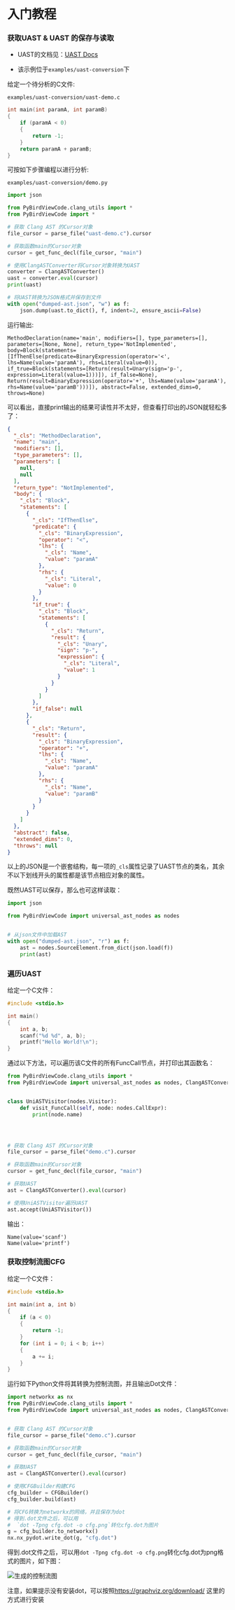 入门教程
=======

### 获取UAST & UAST 的保存与读取

- UAST的文档见：[UAST Docs](https://hzy15610046011.gitee.io/metronome-static/html/api/universal_ast.html)

- 该示例位于`examples/uast-conversion`下

给定一个待分析的C文件:

`examples/uast-conversion/uast-demo.c`

```c
int main(int paramA, int paramB)
{
    if (paramA < 0)
    {
        return -1;
    }
    return paramA + paramB;
}
```

可按如下步骤编程以进行分析:

`examples/uast-conversion/demo.py`

```python
import json

from PyBirdViewCode.clang_utils import *
from PyBirdViewCode import *

# 获取 Clang AST 的Cursor对象
file_cursor = parse_file("uast-demo.c").cursor

# 获取函数main的Cursor对象
cursor = get_func_decl(file_cursor, "main")

# 使用ClangASTConverter将Cursor对象转换为UAST
converter = ClangASTConverter()
uast = converter.eval(cursor)
print(uast)

# 将UAST转换为JSON格式并保存到文件
with open("dumped-ast.json", "w") as f:
    json.dump(uast.to_dict(), f, indent=2, ensure_ascii=False)

```

运行输出:


```plaintext
MethodDeclaration(name='main', modifiers=[], type_parameters=[], parameters=[None, None], return_type='NotImplemented', body=Block(statements=[IfThenElse(predicate=BinaryExpression(operator='<', lhs=Name(value='paramA'), rhs=Literal(value=0)), if_true=Block(statements=[Return(result=Unary(sign='p-', expression=Literal(value=1)))]), if_false=None), Return(result=BinaryExpression(operator='+', lhs=Name(value='paramA'), rhs=Name(value='paramB')))]), abstract=False, extended_dims=0, throws=None)
```

可以看出，直接print输出的结果可读性并不太好，但查看打印出的JSON就轻松多了：


```json
{
  "_cls": "MethodDeclaration",
  "name": "main",
  "modifiers": [],
  "type_parameters": [],
  "parameters": [
    null,
    null
  ],
  "return_type": "NotImplemented",
  "body": {
    "_cls": "Block",
    "statements": [
      {
        "_cls": "IfThenElse",
        "predicate": {
          "_cls": "BinaryExpression",
          "operator": "<",
          "lhs": {
            "_cls": "Name",
            "value": "paramA"
          },
          "rhs": {
            "_cls": "Literal",
            "value": 0
          }
        },
        "if_true": {
          "_cls": "Block",
          "statements": [
            {
              "_cls": "Return",
              "result": {
                "_cls": "Unary",
                "sign": "p-",
                "expression": {
                  "_cls": "Literal",
                  "value": 1
                }
              }
            }
          ]
        },
        "if_false": null
      },
      {
        "_cls": "Return",
        "result": {
          "_cls": "BinaryExpression",
          "operator": "+",
          "lhs": {
            "_cls": "Name",
            "value": "paramA"
          },
          "rhs": {
            "_cls": "Name",
            "value": "paramB"
          }
        }
      }
    ]
  },
  "abstract": false,
  "extended_dims": 0,
  "throws": null
}
```

以上的JSON是一个嵌套结构，每一项的`_cls`属性记录了UAST节点的类名，其余不以下划线开头的属性都是该节点相应对象的属性。

既然UAST可以保存，那么也可这样读取：


```python
import json

from PyBirdViewCode import universal_ast_nodes as nodes


# 从json文件中加载AST
with open("dumped-ast.json", "r") as f:
    ast = nodes.SourceElement.from_dict(json.load(f))
    print(ast)

```

### 遍历UAST

给定一个C文件：


```c
#include <stdio.h>

int main()
{
    int a, b;
    scanf("%d %d", a, b);
    printf("Hello World!\n");
}

```

通过以下方法，可以遍历该C文件的所有FuncCall节点，并打印出其函数名：


```python
from PyBirdViewCode.clang_utils import *
from PyBirdViewCode import universal_ast_nodes as nodes, ClangASTConverter


class UniASTVisitor(nodes.Visitor):
    def visit_FuncCall(self, node: nodes.CallExpr):
        print(node.name)




# 获取 Clang AST 的Cursor对象
file_cursor = parse_file("demo.c").cursor

# 获取函数main的Cursor对象
cursor = get_func_decl(file_cursor, "main")

# 获取UAST
ast = ClangASTConverter().eval(cursor)

# 使用UniASTVisitor遍历UAST
ast.accept(UniASTVisitor())

```

输出：


```plaintext
Name(value='scanf')
Name(value='printf')
```

### 获取控制流图CFG

给定一个C文件：


```c
#include <stdio.h>

int main(int a, int b)
{
    if (a < 0)
    {
        return -1;
    }
    for (int i = 0; i < b; i++)
    {
        a += i;
    }
}

```

运行如下Python文件将其转换为控制流图，并且输出Dot文件：


```python
import networkx as nx
from PyBirdViewCode.clang_utils import *
from PyBirdViewCode import universal_ast_nodes as nodes, ClangASTConverter, CFGBuilder


# 获取 Clang AST 的Cursor对象
file_cursor = parse_file("demo.c").cursor

# 获取函数main的Cursor对象
cursor = get_func_decl(file_cursor, "main")

# 获取UAST
ast = ClangASTConverter().eval(cursor)

# 使用CFGBuilder构建CFG
cfg_builder = CFGBuilder()
cfg_builder.build(ast)

# 将CFG转换为networkx的网络，并且保存为dot
# 得到.dot文件之后，可以用
#  `dot -Tpng cfg.dot -o cfg.png`转化cfg.dot为图片
g = cfg_builder.to_networkx()
nx.nx_pydot.write_dot(g, "cfg.dot")

```

得到.dot文件之后，可以用`dot -Tpng cfg.dot -o cfg.png`转化cfg.dot为png格式的图片，如下图：

![生成的控制流图](../examples/cfg-extraction/cfg.png)

注意，如果提示没有安装dot，可以按照<https://graphviz.org/download/> 这里的方式进行安装
